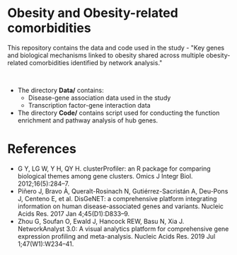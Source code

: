 # Obesity and Obesity-related comorbidities

This repository contains the data and code used in the study - "Key genes and biological mechanisms linked to obesity shared across multiple obesity-related comorbidities identified by network analysis."

<br/>

- The directory **Data/** contains:
  * Disease-gene association data used in the study
  * Transcription factor-gene interaction data
- The directory **Code/** contains script used for conducting the function enrichment and pathway analysis of hub genes.

# References
-  G Y, LG W, Y H, QY H. clusterProfiler: an R package for comparing biological themes among gene clusters. Omics J Integr Biol. 2012;16(5):284–7. 
- Piñero J, Bravo À, Queralt-Rosinach N, Gutiérrez-Sacristán A, Deu-Pons J, Centeno E, et al. DisGeNET: a comprehensive platform integrating information on human disease-associated genes and variants. Nucleic Acids Res. 2017 Jan 4;45(D1):D833–9. 
- Zhou G, Soufan O, Ewald J, Hancock REW, Basu N, Xia J. NetworkAnalyst 3.0: A visual analytics platform for comprehensive gene expression profiling and meta-analysis. Nucleic Acids Res. 2019 Jul 1;47(W1):W234–41. 
